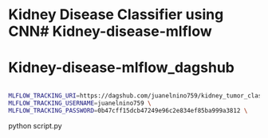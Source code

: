 # Kidney Disease Classifier using CNN# Kidney-disease-mlflow
# Kidney-disease-mlflow_dagshub


``` bash

MLFLOW_TRACKING_URI=https://dagshub.com/juanelnino759/kidney_tumor_classification_deep_learning.mlflow \
MLFLOW_TRACKING_USERNAME=juanelnino759 \
MLFLOW_TRACKING_PASSWORD=0b47cff15dcb47249e96c2e834ef85ba999a3812 \

```
python script.py